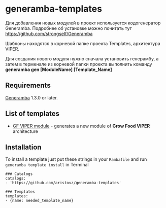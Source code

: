 # generamba-templates

Для добавления новых модулей в проект используется кодогенератор Generamba. Подробнее об установке можно почитать тут https://github.com/strongself/Generamba

Шаблоны находятся в корневой папке проекта Templates, архитектура VIPER.

Для создания нового модуля нужно сначала установить генерамбу, а затем в терменале из корневой папки проекта выполнить команду **generamba gen [ModuleName] [Template_Name]**

## Requirements

[Generamba](https://github.com/rambler-digital-solutions/Generamba) 1.3.0 or later.

## List of templates

* [GF VIPER module](https://github.com/surfstudio/generamba-templates/tree/master/surf_mvp_module) - generates a new module of **Grow Food VIPER** architecture

## Installation

To install a template just put these strings in your `Rambafile` and run `generamba template install` in Terminal

```
### Catalogs
catalogs:
- 'https://github.com/aristovz/generamba-templates'

### Templates
templates:
- {name: needed_template_name}
```
